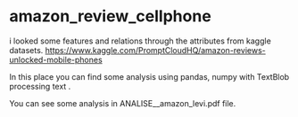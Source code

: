# amazon_review_cellphone
i looked some features and relations through the attributes from kaggle datasets. https://www.kaggle.com/PromptCloudHQ/amazon-reviews-unlocked-mobile-phones

In this place you can find some analysis using pandas, numpy with TextBlob processing text .


You can see some analysis in ANALISE__amazon_levi.pdf file.
